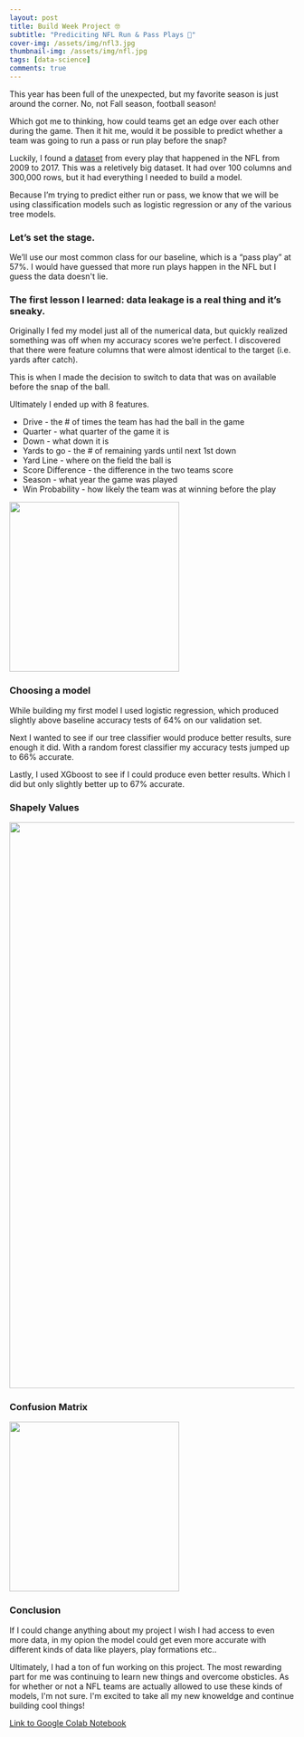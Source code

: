 ```yaml
---
layout: post
title: Build Week Project 🤓
subtitle: "Prediciting NFL Run & Pass Plays 🏈"
cover-img: /assets/img/nfl3.jpg 
thumbnail-img: /assets/img/nfl.jpg 
tags: [data-science]
comments: true
---
```


This year has been full of the unexpected, but my favorite season is just around the corner. No, not Fall season, football season!  

Which got me to thinking, how could teams get an edge over each other during the game. 
Then it hit me, would it be possible to predict whether a team was going to run a pass or run play before the snap? 

Luckily, I found a [dataset](https://www.kaggle.com/maxhorowitz/nflplaybyplay2009to2016) from every play that happened in the NFL from 2009 to 2017. 
This was a reletively big dataset. It had over 100 columns and 300,000 rows, but it had everything I needed to build a model.  

Because I’m trying to predict either run or pass, we know that we will be using classification models 
such as logistic regression or any of the various tree models.  

### Let’s set the stage.  

We’ll use our most common class for our baseline, which is a “pass play” at 57%. I would have guessed that more run plays happen in the NFL but I guess the data doesn't lie. 

### The first lesson I learned: data leakage is a real thing and it’s sneaky.   

Originally I fed my model just all of the numerical data, but quickly realized something was off when my accuracy scores we’re perfect. I discovered that there were feature columns that were almost identical to the target (i.e. yards after catch). 

This is when I made the decision to switch to data that was on available before the snap of the ball.  

Ultimately I ended up with 8 features.  

- Drive - the # of times the team has had the ball in the game
- Quarter - what quarter of the game it is 
- Down - what down it is   
- Yards to go - the # of remaining yards until next 1st down 
- Yard Line - where on the field the ball is 
- Score Difference - the difference in the two teams score 
- Season - what year the game was played 
- Win Probability - how likely the team was at winning before the play 

<img src="https://bryce-natale.github.io/assets/img/Permutation Importance.png" width="300">


### Choosing a model 

While building my first model I used logistic regression, which produced slightly above baseline accuracy tests of 64% on our validation set.  

Next I wanted to see if our tree classifier would produce better results, sure enough it did. With a random forest classifier my accuracy tests jumped up to 66% accurate.  

Lastly, I used XGboost to see if I could produce even better results. Which I did but only slightly better up to 67% accurate.  

### Shapely Values 
<img src="https://bryce-natale.github.io/assets/img/Shap Values.png" width="1000"> 

### Confusion Matrix 
<img src="https://bryce-natale.github.io/assets/img/Confusion Matrix.png" width="300">  

### Conclusion 

If I could change anything about my project I wish I had access to even more data, in my opion the model could get even more accurate with different kinds of data 
like players, play formations etc..

Ultimately, I had a ton of fun working on this project. The most rewarding part for me was continuing to learn new things and overcome obsticles. As for whether 
or not a NFL teams are actually allowed to use these kinds of models, I'm not sure. I'm excited to take all my new knoweldge and continue building cool things! 

[Link to Google Colab Notebook](https://colab.research.google.com/drive/1407UiDiigVbgGaX-txE7OkUp-dKAGqKS?usp=sharing)

